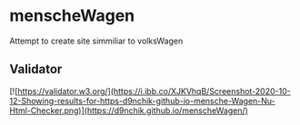 # menscheWagen
Attempt to create site simmiliar to volksWagen
## Validator
[![https://validator.w3.org/](https://i.ibb.co/XJKVhqB/Screenshot-2020-10-12-Showing-results-for-https-d9nchik-github-io-mensche-Wagen-Nu-Html-Checker.png)](https://d9nchik.github.io/menscheWagen/)
